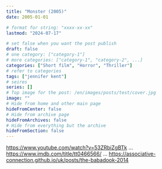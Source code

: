 ```yaml
---
title: "Monster (2005)"
date: 2005-01-01

# format for string: "xxxx-xx-xx"
lastmod: "2024-07-17"

# set false when you want the post publish
draft: false
# one category: ["category-1"]
# more categories: ["category-1", "category-2", ...]
categories: ["Short film", "Horror", "Thriller"]
# refer to categories
tags: ["jennifer kent"]
# seires
series: []
# Top image for the post: /en/images/posts/test/cover.jpg
image: ""
# Hide from home and other main page
hideFromCenter: false
# Hide from archive page
hideFromArchives: false
# Hide from everything but the archive
hideFromSection: false
---
```

https://www.youtube.com/watch?v=53ZRbiZgBTk
...
https://www.imdb.com/title/tt0466566/
...
https://associative-connection.github.io/uk/posts/the-babadook-2014
<!--more-->